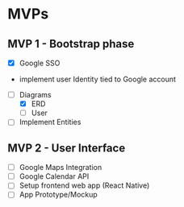 # MVPs

## MVP 1 - Bootstrap phase

- [x] Google SSO
- implement user Identity tied to Google account

- [ ] Diagrams
  - [x] ERD
  - [ ] User
- [ ] Implement Entities

## MVP 2 - User Interface

- [ ] Google Maps Integration
- [ ] Google Calendar API
- [ ] Setup frontend web app (React Native)
- [ ] App Prototype/Mockup
